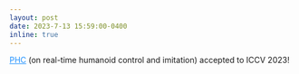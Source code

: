 ```yaml
---
layout: post
date: 2023-7-13 15:59:00-0400
inline: true
---
```


<a href="https://arxiv.org/abs/2305.06456" style="color: DodgerBlue">PHC</a> (on real-time humanoid control and imitation) accepted to ICCV 2023!





